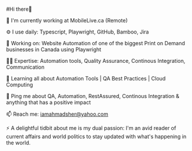 #Hi there👋

🏢 I'm currently working at MobileLive.ca (Remote)

⚙️ I use daily: Typescript, Playwright, GitHub, Bamboo, Jira

🔭 Working on: Website Automation of one of the biggest Print on Demand businesses in Canada using Playwright

🧑‍💻 Expertise: Automation tools, Quality Assurance, Continous Integration, Communication

🌱 Learning all about Automation Tools | QA Best Practices | Cloud Computing

💬 Ping me about QA, Automation, RestAssured, Continous Integration & anything that has a positive impact

📫 Reach me: iamahmadsher@yahoo.com

⚡️ A delightful tidbit about me is my dual passion: I'm an avid reader of current affairs and world politics to stay updated with what's happening in the world.
